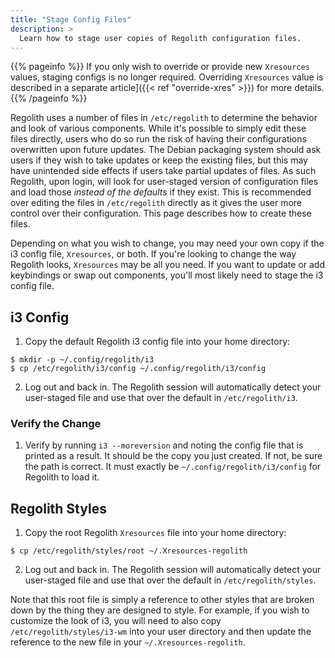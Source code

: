 ```yaml
---
title: "Stage Config Files"
description: >
  Learn how to stage user copies of Regolith configuration files.
---
```


{{% pageinfo %}}
If you only wish to override or provide new `Xresources` values, staging configs is no longer required. Overriding `Xresources` value is described in a separate article]({{< ref "override-xres" >}}) for more details.
{{% /pageinfo %}}

Regolith uses a number of files in `/etc/regolith` to determine the behavior and look of various components. While it's possible to simply edit these files directly, users who do so run the risk of having their configurations overwritten upon future updates. The Debian packaging system should ask users if they wish to take updates or keep the existing files, but this may have unintended side effects if users take partial updates of files. As such Regolith, upon login, will look for user-staged version of configuration files and load those _instead of the defaults_ if they exist. This is recommended over editing the files in `/etc/regolith` directly as it gives the user more control over their configuration. This page describes how to create these files.

Depending on what you wish to change, you may need your own copy if the i3 config file, `Xresources`, or both. If you're looking to change the way Regolith looks, `Xresources` may be all you need. If you want to update or add keybindings or swap out components, you'll most likely need to stage the i3 config file.

## i3 Config

1. Copy the default Regolith i3 config file into your home directory:

```
$ mkdir -p ~/.config/regolith/i3
$ cp /etc/regolith/i3/config ~/.config/regolith/i3/config
```

2. Log out and back in. The Regolith session will automatically detect your user-staged file and use that over the default in `/etc/regolith/i3`.

### Verify the Change

1. Verify by running `i3 --moreversion` and noting the config file that is printed as a result. It should be the copy you just created. If not, be sure the path is correct. It must exactly be `~/.config/regolith/i3/config` for Regolith to load it.

## Regolith Styles

1. Copy the root Regolith `Xresources` file into your home directory:

```
$ cp /etc/regolith/styles/root ~/.Xresources-regolith
```

2. Log out and back in. The Regolith session will automatically detect your user-staged file and use that over the default in `/etc/regolith/styles`.

Note that this root file is simply a reference to other styles that are broken down by the thing they are designed to style. For example, if you wish to customize the look of i3, you will need to also copy `/etc/regolith/styles/i3-wm` into your user directory and then update the reference to the new file in your `~/.Xresources-regolith`.
